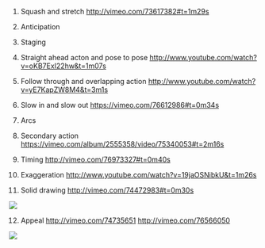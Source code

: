 1. Squash and stretch
http://vimeo.com/73617382#t=1m29s

2. Anticipation

3. Staging

4. Straight ahead acton and pose to pose
http://www.youtube.com/watch?v=oKB7ExI22hw&t=1m07s

5. Follow through and overlapping action
http://www.youtube.com/watch?v=yE7KapZW8M4&t=3m1s

6. Slow in and slow out
https://vimeo.com/76612986#t=0m34s

7. Arcs

8. Secondary action
https://vimeo.com/album/2555358/video/75340053#t=2m16s

9. Timing
http://vimeo.com/76973327#t=0m40s

10. Exaggeration
http://www.youtube.com/watch?v=19jaOSNibkU&t=1m26s

11. Solid drawing
http://vimeo.com/74472983#t=0m30s
<IMG src="http://31.media.tumblr.com/11a9763d960dd5e66898cd29959925e2/tumblr_mt8sxiGZ6E1qztvpwo2_500.gif">

12. Appeal
http://vimeo.com/74735651
http://vimeo.com/76566050

<IMG src="http://25.media.tumblr.com/3debfa5ab9b603a6d931d7149ca5135c/tumblr_mtlk8l3I9E1qztvpwo4_500.gif">